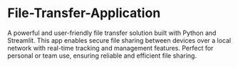 # File-Transfer-Application
A powerful and user-friendly file transfer solution built with Python and Streamlit. This app enables secure file sharing between devices over a local network with real-time tracking and management features. Perfect for personal or team use, ensuring reliable and efficient file sharing.
